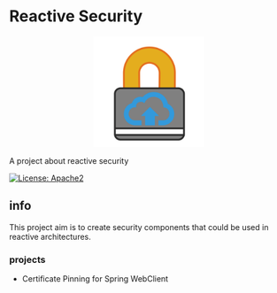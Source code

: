 # Reactive Security
<p align='center'>
<img width="200" src='https://raw.githubusercontent.com/reasec/reasec/master/img/reasec.png'/>
</p>

A project about reactive security

[![License: Apache2](https://img.shields.io/badge/license-Apache%202-blue.svg)](/LICENSE)

## info

This project aim is to create security components that could be used in reactive architectures.

### projects

- Certificate Pinning for Spring WebClient
